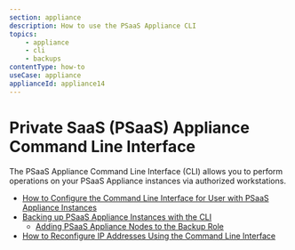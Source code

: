 ```yaml
---
section: appliance
description: How to use the PSaaS Appliance CLI
topics:
    - appliance
    - cli
    - backups
contentType: how-to
useCase: appliance
applianceId: appliance14
---
```


# Private SaaS (PSaaS) Appliance Command Line Interface

The PSaaS Appliance Command Line Interface (CLI) allows you to perform operations on your PSaaS Appliance instances via authorized workstations.

* [How to Configure the Command Line Interface for User with PSaaS Appliance Instances](/appliance/customer-hosted/cli/configure-cli)
* [Backing up PSaaS Appliance Instances with the CLI](/appliance/customer-hosted/cli/backing-up-the-appliance)
    * [Adding PSaaS Appliance Nodes to the Backup Role](/appliance/customer-hosted/cli/adding-node-to-backup-role)
* [How to Reconfigure IP Addresses Using the Command Line Interface](/appliance/customer-hosted/cli/reconfiguring-ip)
